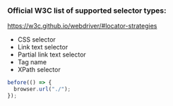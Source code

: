 ### Official W3C list of supported selector types:

https://w3c.github.io/webdriver/#locator-strategies

- CSS selector
- Link text selector
- Partial link text selector
- Tag name
- XPath selector

```js
before(() => {
  browser.url("./");
});
```
